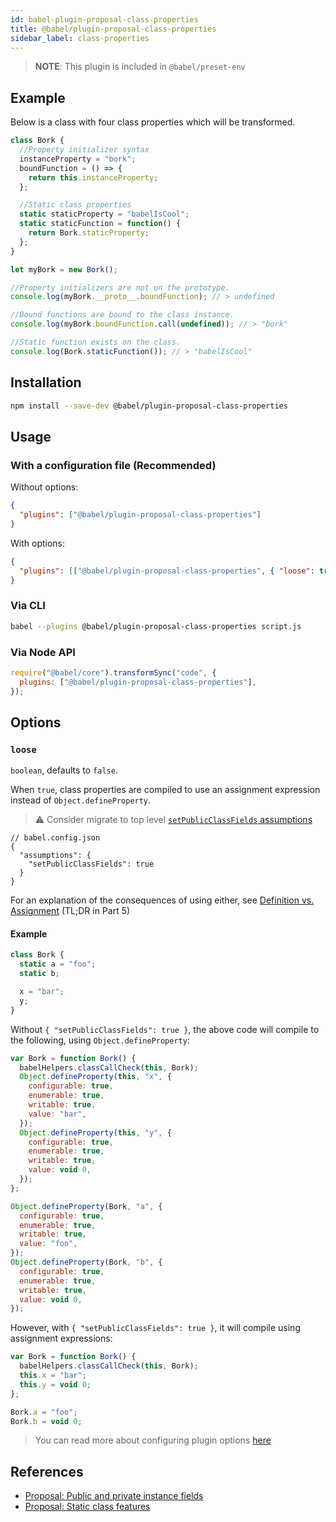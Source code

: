 ```yaml
---
id: babel-plugin-proposal-class-properties
title: @babel/plugin-proposal-class-properties
sidebar_label: class-properties
---
```


> **NOTE**: This plugin is included in `@babel/preset-env`

## Example

Below is a class with four class properties which will be transformed.

```js
class Bork {
  //Property initializer syntax
  instanceProperty = "bork";
  boundFunction = () => {
    return this.instanceProperty;
  };

  //Static class properties
  static staticProperty = "babelIsCool";
  static staticFunction = function() {
    return Bork.staticProperty;
  };
}

let myBork = new Bork();

//Property initializers are not on the prototype.
console.log(myBork.__proto__.boundFunction); // > undefined

//Bound functions are bound to the class instance.
console.log(myBork.boundFunction.call(undefined)); // > "bork"

//Static function exists on the class.
console.log(Bork.staticFunction()); // > "babelIsCool"
```

## Installation

```sh
npm install --save-dev @babel/plugin-proposal-class-properties
```

## Usage

### With a configuration file (Recommended)

Without options:

```json
{
  "plugins": ["@babel/plugin-proposal-class-properties"]
}
```

With options:

```json
{
  "plugins": [["@babel/plugin-proposal-class-properties", { "loose": true }]]
}
```

### Via CLI

```sh
babel --plugins @babel/plugin-proposal-class-properties script.js
```

### Via Node API

```javascript
require("@babel/core").transformSync("code", {
  plugins: ["@babel/plugin-proposal-class-properties"],
});
```

## Options

### `loose`

`boolean`, defaults to `false`.

When `true`, class properties are compiled to use an assignment expression instead of `Object.defineProperty`.

> ⚠️ Consider migrate to top level [`setPublicClassFields` assumptions](/assumptions#setPublicClassFields)

```jsonc
// babel.config.json
{
  "assumptions": {
    "setPublicClassFields": true
  }
}
```

For an explanation of the consequences of using either, see [Definition vs. Assignment](http://2ality.com/2012/08/property-definition-assignment.html) (TL;DR in Part 5)

#### Example

```js
class Bork {
  static a = "foo";
  static b;

  x = "bar";
  y;
}
```

Without `{ "setPublicClassFields": true }`, the above code will compile to the following, using `Object.defineProperty`:

```js
var Bork = function Bork() {
  babelHelpers.classCallCheck(this, Bork);
  Object.defineProperty(this, "x", {
    configurable: true,
    enumerable: true,
    writable: true,
    value: "bar",
  });
  Object.defineProperty(this, "y", {
    configurable: true,
    enumerable: true,
    writable: true,
    value: void 0,
  });
};

Object.defineProperty(Bork, "a", {
  configurable: true,
  enumerable: true,
  writable: true,
  value: "foo",
});
Object.defineProperty(Bork, "b", {
  configurable: true,
  enumerable: true,
  writable: true,
  value: void 0,
});
```

However, with `{ "setPublicClassFields": true }`, it will compile using assignment expressions:

```js
var Bork = function Bork() {
  babelHelpers.classCallCheck(this, Bork);
  this.x = "bar";
  this.y = void 0;
};

Bork.a = "foo";
Bork.b = void 0;
```

> You can read more about configuring plugin options [here](https://babeljs.io/docs/en/plugins#plugin-options)

## References

- [Proposal: Public and private instance fields](https://github.com/tc39/proposal-class-fields)
- [Proposal: Static class features](https://github.com/tc39/proposal-static-class-features)
